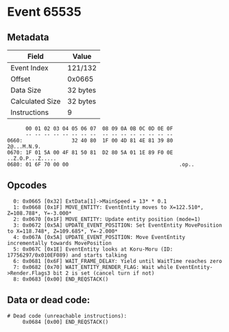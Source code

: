 # Event 65535

## Metadata

| Field           | Value    |
|-----------------|----------|
| Event Index     | 121/132  |
| Offset          | 0x0665   |
| Data Size       | 32 bytes |
| Calculated Size | 32 bytes |
| Instructions    | 9        |

```
      00 01 02 03 04 05 06 07  08 09 0A 0B 0C 0D 0E 0F
      -- -- -- -- -- -- -- --  -- -- -- -- -- -- -- --
0660:                32 40 80  1F 00 4D 81 4E 81 39 80       2@...M.N.9.
0670: 1F 01 5A 00 4F 81 50 81  D2 80 5A 01 1E 89 F0 0E  ..Z.O.P...Z.....
0680: 01 6F 70 00 00                                    .op..           
```

## Opcodes

```
  0: 0x0665 [0x32] ExtData[1]->MainSpeed = 13* * 0.1
  1: 0x0668 [0x1F] MOVE_ENTITY: EventEntity moves to X=122.510*, Z=108.788*, Y=-3.000*
  2: 0x0670 [0x1F] MOVE_ENTITY: Update entity position (mode=1)
  3: 0x0672 [0x5A] UPDATE_EVENT_POSITION: Set EventEntity MovePosition to X=118.748*, Z=109.685*, Y=-2.000*
  4: 0x067A [0x5A] UPDATE_EVENT_POSITION: Move EventEntity incrementally towards MovePosition
  5: 0x067C [0x1E] EventEntity looks at Koru-Moru (ID: 17756297/0x010EF089) and starts talking
  6: 0x0681 [0x6F] WAIT_FRAME_DELAY: Yield until WaitTime reaches zero
  7: 0x0682 [0x70] WAIT_ENTITY_RENDER_FLAG: Wait while EventEntity->Render.Flags3 bit 2 is set (cancel turn if not)
  8: 0x0683 [0x00] END_REQSTACK()
```

## Data or dead code:

```
# Dead code (unreachable instructions):
     0x0684 [0x00] END_REQSTACK()
```